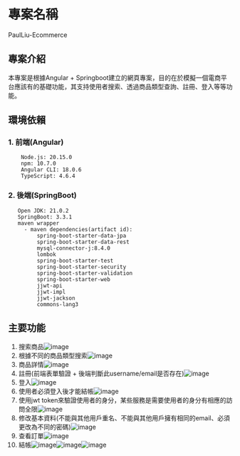 # 專案名稱
PaulLiu-Ecommerce
## 專案介紹
本專案是根據Angular + Springboot建立的網頁專案，目的在於模擬一個電商平台應該有的基礎功能，其支持使用者搜索、透過商品類型查詢、註冊、登入等等功能。
## 環境依賴
### 1. 前端(Angular)
        Node.js: 20.15.0
        npm: 10.7.0
        Angular CLI: 18.0.6
        TypeScript: 4.6.4
### 2. 後端(SpringBoot)
       Open JDK: 21.0.2
       SpringBoot: 3.3.1
       maven wrapper
         - maven dependencies(artifact id):
             spring-boot-starter-data-jpa
             spring-boot-starter-data-rest
             mysql-connector-j:8.4.0
             lombok
             spring-boot-starter-test
             spring-boot-starter-security
             spring-boot-starter-validation
             spring-boot-starter-web
             jjwt-api
             jjwt-impl
             jjwt-jackson
             commons-lang3
## 主要功能
1. 搜索商品![image](https://github.com/user-attachments/assets/d80757e4-8d43-4064-a3fd-5e1c82933261)
2. 根據不同的商品類型搜索![image](https://github.com/user-attachments/assets/2b651568-7d07-4d29-a2c7-78f27029f6f9)
3. 商品詳情![image](https://github.com/user-attachments/assets/8b6d3910-68c2-4838-849e-f2546940f8fd)
4. 註冊(前端表單驗證 + 後端判斷此username/email是否存在)![image](https://github.com/user-attachments/assets/622f7ee8-229d-4601-8c10-fc27622604a9)
5. 登入![image](https://github.com/user-attachments/assets/177665b1-4ebe-47a2-ad5a-f2250a830195)
6. 使用者必須登入後才能結帳![image](https://github.com/user-attachments/assets/f175cc1c-34a5-45b9-9102-213556ec5183)
7. 使用jwt token來驗證使用者的身分，某些服務是需要使用者的身分有相應的訪問全限![image](https://github.com/user-attachments/assets/02dba359-6a2c-46a3-901e-122325eaa0dd)
8. 修改基本資料(不能與其他用戶重名、不能與其他用戶擁有相同的email、必須更改為不同的密碼)![image](https://github.com/user-attachments/assets/fa493740-34d3-4d20-8848-72342036e115)
9. 查看訂單![image](https://github.com/user-attachments/assets/8242760c-4144-4288-a748-d84fd1c0c20a)
10. 結帳![image](https://github.com/user-attachments/assets/490824ca-4928-47d1-adfa-e7faa44150b2)![image](https://github.com/user-attachments/assets/b7db3150-babd-42b1-9ae2-ea5b41c1a12a)![image](https://github.com/user-attachments/assets/c1b29d4e-af9a-495b-950c-03719562effb)











